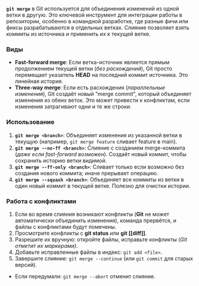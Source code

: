 **`git merge`** в Git используется для объединения изменений из одной ветки в другую.
Это ключевой инструмент для интеграции работы в репозитории, особенно в командной разработке, где разные фичи или фиксы разрабатываются в отдельных ветках.
Слияние позволяет взять коммиты из источника и применить их к текущей ветке.

### Виды

- **Fast-forward merge**: Если ветка-источник является прямым продолжением текущей ветки (*без расхождений*), Git просто перемещает указатель **HEAD** на последний коммит источника. Это линейная история.
- **Three-way merge**: Если есть расхождения (*параллельные изменения*), Git создаёт новый "merge commit", который объединяет изменения из обеих веток.
	Это может привести к конфликтам, если изменения затрагивают одни и те же строки.


### Использование

1. **`git merge <branch>`**: Объединяет изменения из указанной ветки в текущую (например, `git merge feature` сливает feature в main).
2. **`git merge --no-ff <branch>`**: Слияние с созданием merge-коммита (*даже если fast-forward возможен*). Cоздаёт новый коммит, чтобы сохранить историю ветки видимой.
3. **`git merge --ff-only <branch>`**: Сливает только если возможно без создания нового коммита; иначе прерывает операцию.
4. **`git merge --squash <branch>`**: Объединяет все коммиты из ветки в один новый коммит в текущей ветке. Полезно для очистки истории.


### Работа с конфликтами

1. Если во время слияния возникают конфликты (**Git** не может автоматически объединить изменения), команда прервётся, и файлы с конфликтами будут помечены.
2. Просмотрите конфликты с **git status** или **git** **[[diff]]**.
3. Разрешите их вручную: откройте файлы, исправьте конфликты (*Git отметит их маркерами)*.
4. Добавьте исправленные файлы в индекс: `git add <file>`.
5. Завершите слияние: `git merge --continue` (или `git commit` для старых версий).
- Если передумали: `git merge --abort` отменит слияние.


